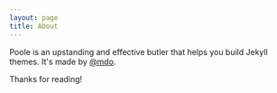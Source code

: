 ```yaml
---
layout: page
title: About
---
```


<p class="message">
</p>

Poole is an upstanding and effective butler that helps you build Jekyll themes. It's made by [@mdo](https://twitter.com/mdo).


Thanks for reading!